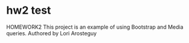 # hw2 test
HOMEWORK2
This project is an example of using Bootstrap and Media queries.
Authored by Lori Arosteguy
